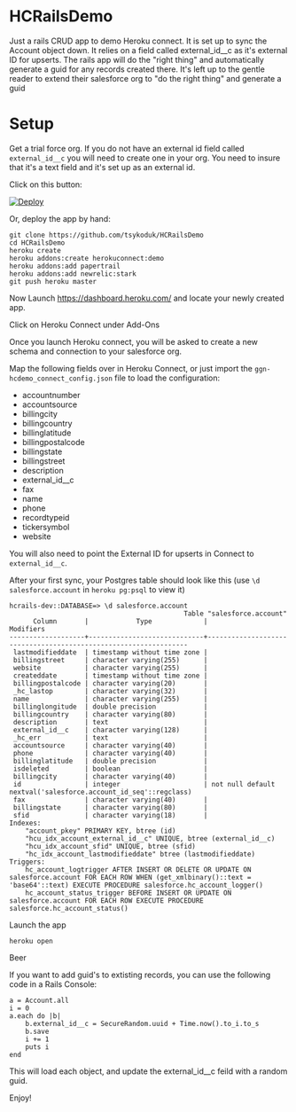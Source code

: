 HCRailsDemo
===========

Just a rails CRUD app to demo Heroku connect. It is set up to sync the Account object down. It relies on a field called external_id__c as it's external ID for upserts. The rails app will do the "right thing" and automatically generate a guid for any records created there. It's left up to the gentle reader to extend their salesforce org to "do the right thing" and generate a guid 

Setup
=====

Get a trial force org. If you do not have an external id field called `external_id__c` you will need to create one in your org. You need to insure that it's a text field and it's set up as an external id.

Click on this button:

[![Deploy](https://www.herokucdn.com/deploy/button.png)](https://heroku.com/deploy)

Or, deploy the app by hand:

```
git clone https://github.com/tsykoduk/HCRailsDemo
cd HCRailsDemo
heroku create
heroku addons:create herokuconnect:demo
heroku addons:add papertrail
heroku addons:add newrelic:stark
git push heroku master
```

Now Launch https://dashboard.heroku.com/ and locate your newly created app.

Click on Heroku Connect under Add-Ons

Once you launch Heroku connect, you will be asked to create a new schema and connection to your salesforce org.

Map the following fields over in Heroku Connect, or just import the `ggn-hcdemo_connect_config.json` file to load the configuration:

 * accountnumber
 * accountsource
 * billingcity
 * billingcountry
 * billinglatitude
 * billingpostalcode
 * billingstate
 * billingstreet
 * description
 * external_id__c
 * fax
 * name
 * phone
 * recordtypeid
 * tickersymbol
 * website

You will also need to point the External ID for upserts in Connect to `external_id__c`. 

After your first sync, your Postgres table should look like this (use `\d salesforce.account` in `heroku pg:psql` to view it)

```
hcrails-dev::DATABASE=> \d salesforce.account
                                            Table "salesforce.account"
      Column       |            Type             |                            Modifiers                            
-------------------+-----------------------------+-----------------------------------------------------------------
 lastmodifieddate  | timestamp without time zone | 
 billingstreet     | character varying(255)      | 
 website           | character varying(255)      | 
 createddate       | timestamp without time zone | 
 billingpostalcode | character varying(20)       | 
 _hc_lastop        | character varying(32)       | 
 name              | character varying(255)      | 
 billinglongitude  | double precision            | 
 billingcountry    | character varying(80)       | 
 description       | text                        | 
 external_id__c    | character varying(128)      | 
 _hc_err           | text                        | 
 accountsource     | character varying(40)       | 
 phone             | character varying(40)       | 
 billinglatitude   | double precision            | 
 isdeleted         | boolean                     | 
 billingcity       | character varying(40)       | 
 id                | integer                     | not null default nextval('salesforce.account_id_seq'::regclass)
 fax               | character varying(40)       | 
 billingstate      | character varying(80)       | 
 sfid              | character varying(18)       | 
Indexes:
    "account_pkey" PRIMARY KEY, btree (id)
    "hcu_idx_account_external_id__c" UNIQUE, btree (external_id__c)
    "hcu_idx_account_sfid" UNIQUE, btree (sfid)
    "hc_idx_account_lastmodifieddate" btree (lastmodifieddate)
Triggers:
    hc_account_logtrigger AFTER INSERT OR DELETE OR UPDATE ON salesforce.account FOR EACH ROW WHEN (get_xmlbinary()::text = 'base64'::text) EXECUTE PROCEDURE salesforce.hc_account_logger()
    hc_account_status_trigger BEFORE INSERT OR UPDATE ON salesforce.account FOR EACH ROW EXECUTE PROCEDURE salesforce.hc_account_status()
```

Launch the app
```
heroku open
```
Beer

If you want to add guid's to extisting records, you can use the following code in a Rails Console:

```
a = Account.all
i = 0
a.each do |b|
	b.external_id__c = SecureRandom.uuid + Time.now().to_i.to_s
	b.save
	i += 1
	puts i
end
```

This will load each object, and update the external_id__c feild with a random guid.

Enjoy!
